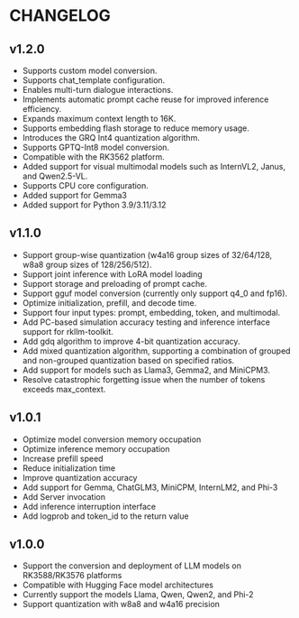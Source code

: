 # CHANGELOG
## v1.2.0

- Supports custom model conversion.
- Supports chat_template configuration.
- Enables multi-turn dialogue interactions.
- Implements automatic prompt cache reuse for improved inference efficiency.
- Expands maximum context length to 16K.
- Supports embedding flash storage to reduce memory usage.
- Introduces the GRQ Int4 quantization algorithm.
- Supports GPTQ-Int8 model conversion.
- Compatible with the RK3562 platform.
- Added support for visual multimodal models such as InternVL2, Janus, and Qwen2.5-VL.
- Supports CPU core configuration.
- Added support for Gemma3
- Added support for Python 3.9/3.11/3.12

## v1.1.0
- Support group-wise quantization (w4a16 group sizes of 32/64/128, w8a8 group sizes of 128/256/512).
- Support joint inference with LoRA model loading
- Support storage and preloading of prompt cache.
- Support gguf model conversion (currently only support q4_0 and fp16).
- Optimize initialization, prefill, and decode time.
- Support four input types: prompt, embedding, token, and multimodal.
- Add PC-based simulation accuracy testing and inference interface support for rkllm-toolkit.
- Add gdq algorithm to improve 4-bit quantization accuracy.
- Add mixed quantization algorithm, supporting a combination of grouped and non-grouped quantization based on specified ratios.
- Add support for models such as Llama3, Gemma2, and MiniCPM3.
- Resolve catastrophic forgetting issue when the number of tokens exceeds max_context.

## v1.0.1
 - Optimize model conversion memory occupation
 - Optimize inference memory occupation
 - Increase prefill speed
 - Reduce initialization time
 - Improve quantization accuracy
 - Add support for Gemma, ChatGLM3, MiniCPM, InternLM2, and Phi-3
 - Add Server invocation
 - Add inference interruption interface
 - Add logprob and token_id to the return value

## v1.0.0
 - Support the conversion and deployment of LLM models on RK3588/RK3576 platforms
 - Compatible with Hugging Face model architectures
 - Currently support the models Llama, Qwen, Qwen2, and Phi-2
 - Support quantization with w8a8 and w4a16 precision
